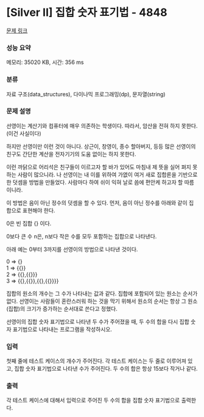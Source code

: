 # [Silver II] 집합 숫자 표기법 - 4848 

[문제 링크](https://www.acmicpc.net/problem/4848) 

### 성능 요약

메모리: 35020 KB, 시간: 356 ms

### 분류

자료 구조(data_structures), 다이나믹 프로그래밍(dp), 문자열(string)

### 문제 설명

<p>선영이는 계산기와 컴퓨터에 매우 의존하는 학생이다. 따라서, 암산을 전혀 하지 못한다. (이건 사실이다)</p>

<p>하지만 선영이만 이런 것이 아니다. 상근이, 창영이, 종수 할아버지, 등등 많은 선영이의 친구도 간단한 계산을 전자기기의 도움 없이는 하지 못한다.</p>

<p>이런 까닭으로 어리석은 친구들이 이르고자 할 바가 있어도 마침내 제 뜻을 실어 펴지 못하는 사람이 많으니라. 나 선영이는 내 이를 위하여 가엾이 여거 새로 집합론을 기반으로 한 덧셈을 방법을 만들었다. 사람마다 하여 쉬이 익혀 날로 씀에 편안케 하고자 할 따름이니라.</p>

<p>이 방법은 음이 아닌 정수의 덧셈을 할 수 있다. 먼저, 음이 아닌 정수를 아래와 같이 집합으로 표현해야 한다.</p>

<p>0은 빈 집합 {} 이다.</p>

<p>0보다 큰 수 n은, n보다 작은 수를 모두 포함하는 집합으로 나타낸다.</p>

<p>아래 예는 0부터 3까지를 선영이의 방법으로 나타낸 것이다.</p>

<p>0 => {}<br>
1 => {{}}<br>
2 => {{},{{}}}<br>
3 => {{},{{}},{{},{{}}}}</p>

<p>집합의 원소의 개수는 그 수가 나타내는 값과 같다. 집합에 포함되어 있는 원소는 순서가 없다. 선영이는 사람들이 혼란스러워 하는 것을 막기 위해서 원소의 순서는 항상 그 원소(집합)의 크기가 증가하는 순서대로 쓴다고 정했다.</p>

<p>선영이의 집합 숫자 표기법으로 나타낸 두 수가 주어졌을 때, 두 수의 합을 다시 집합 숫자 표기법으로 나타내는 프로그램을 작성하시오.</p>

### 입력 

 <p>첫째 줄에 테스트 케이스의 개수가 주어진다. 각 테스트 케이스는 두 줄로 이루어져 있고, 집합 숫자 표기법으로 나타낸 수가 주어진다. 두 수의 합은 항상 15보다 작거나 같다.</p>

### 출력 

 <p>각 테스트 케이스에 대해서 입력으로 주어진 두 수의 합을 집합 숫자 표기법으로 출력한다.</p>

